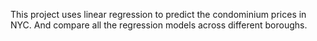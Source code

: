 This project uses linear regression to predict the condominium prices in NYC. And compare all the regression models across different boroughs.